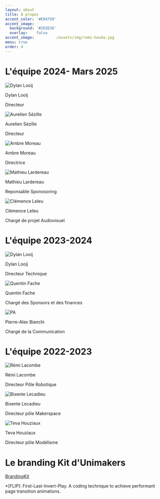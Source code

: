 ```yaml
---
layout: about
title: À propos
accent_color: '#E04750'
accent_image:
  background: '#2D2D36'
  overlay:    false
accent_image:          /assets/img/remi-houda.jpg
menu: true
order: 4
---
```


# L'équipe 2024- Mars 2025

<div class="container">

  <div class="image-container">
    <img src="/assets/img/membre/Dylan_Looij.jpg" alt="Dylan Looij">
    <p>Dylan Looij</p>
    <p>Directeur</p>
  </div>
  
  <div class="image-container">
    <img src="/assets/img/membre/Aurelien.png" alt="Aurelien Sézille">
    <p>Aurelien Sézille</p>
    <p>Directeur</p>
  </div>
  
  <div class="image-container">
    <img src="/assets/img/membre/PA.jpg" alt="Ambre Moreau">
    <p>Ambre Moreau</p>
    <p>Directrice</p>
  </div>
  
  <div class="image-container">
    <img src="/assets/img/membre/PA.jpg" alt="Mathieu Lardereau">
    <p>Mathieu Lardereau</p>
    <p>Reponsable Sponosoring</p>
  </div>

  <div class="image-container">
    <img src="/assets/img/membre/PA.jpg" alt="Clémence Leleu">
    <p>Clémence Leleu</p>
    <p>Chargé de projet Audiovisuel</p>
  </div>

</div> 



# L'équipe 2023-2024

<div class="container">
  <div class="image-container">
    <img src="/assets/img/membre/Dylan_Looij.jpg" alt="Dylan Looij">
    <p>Dylan Looij</p>
    <p>Directeur Technique</p>
  </div>
  
  <div class="image-container">
    <img src="/assets/img/membre/Quentin_Fache.png" alt="Quentin Fache">
    <p>Quentin Fache</p>
    <p>Chargé des Sponsors et des finances</p>
  </div>
  
  <div class="image-container">
    <img src="/assets/img/membre/PA.jpg" alt="PA">
    <p>Pierre-Alex Bianchi</p>
    <p>Chargé de la Communication</p>
  </div>
</div> 

# L'équipe 2022-2023

<div class="container">
  <div class="image-container">
    <img src="/assets/img/membre/Remi_Lacombe.png" alt="Rémi Lacombe">
    <p>Rémi Lacombe</p>
    <p>Directeur Pôle Robotique</p>
  </div>
  
  <div class="image-container">
    <img src="/assets/img/membre/Bixente_Lecadieu.png" alt="Bixente Lecadieu">
    <p>Bixente Lecadieu</p>
    <p>Directeur pôle Makerspace</p>
  </div>
  
  <div class="image-container">
    <img src="/assets/img/membre/Teva_Houziaux.png" alt="Teva Houziaux">
    <p>Teva Houziaux</p>
    <p>Directeur pôle Modélisme</p>
  </div>
</div> 


# Le branding Kit d'Unimakers

[BrandingKit](assets/Files/Branding-kit.zip)


[blog]: https://qwtel.com/hydejack/blog/
[portfolio]: https://qwtel.com/hydejack/variations/
[resume]: https://qwtel.com/hydejack/resume/
[download]: https://qwtel.com/download/
[welcome]: https://qwtel.com/hydejack/
[forms]: https://qwtel.com/hydejack/forms-by-example/

[feat]: #features
[news]: #newsletter-subscription-box
[syntax]: #syntax-highlighting
[latex]: #latex-math-blocks

[license]: LICENSE.md
[pro]: licenses/PRO.md
[docs]: docs/7.5.0/index.md

[kit]: https://github.com/qwtel/hydejack-starter-kit/archive/v7.5.0.zip
[src]: https://github.com/qwtel/hydejack
[gem]: https://rubygems.org/gems/jekyll-theme-hydejack
[buy]: https://app.simplegoods.co/i/AQTTVBOE

[gpss]: https://developers.google.com/speed/pagespeed/insights/?url=https%3A%2F%2Fqwtel.com%2Fhydejack%2F
[wiki]: https://github.com/qwtel/hydejack/blob/master/docs/7.5.0/index.md
[pdf]: https://github.com/qwtel/hydejack/releases/download/v7.5.0/Documentation._.Hydejack.pdf
[hy-push-state]: https://qwtel.com/hy-push-state/
[hy-drawer]: https://qwtel.com/hy-drawer/
[rouge]: http://rouge.jneen.net
[katex]: https://khan.github.io/KaTeX/
[tinyletter]: https://tinyletter.com/

*[FLIP]: First-Last-Invert-Play. A coding technique to achieve performant page transition animations.

